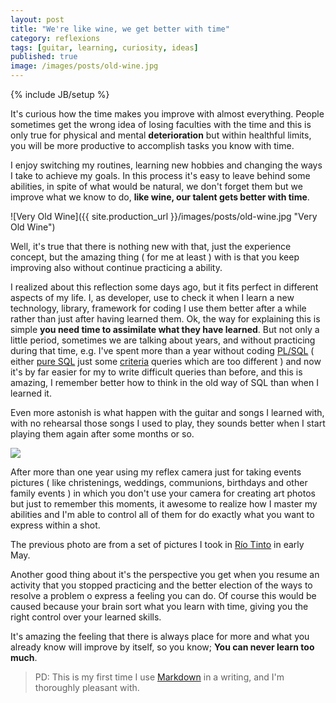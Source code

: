 ```yaml
---
layout: post
title: "We're like wine, we get better with time"
category: reflexions
tags: [guitar, learning, curiosity, ideas]
published: true
image: /images/posts/old-wine.jpg
---
```

{% include JB/setup %}
<style type="text/css">
	img#rioTinto {
		clear: both;
		float: none;
	}
</style>
  
It's curious how the time makes you improve with almost everything. People sometimes get the wrong idea of losing faculties with the time and this is only true for physical and mental **deterioration** but within healthful limits, you will be more productive to accomplish tasks you know with time. 

I enjoy switching my routines, learning new hobbies and changing the ways I take to achieve my goals. In this process it's easy to leave behind some abilities, in spite of what would be natural, we don't forget them but we improve what we know to do, **like wine, our talent gets better with time**. 

![Very Old Wine]({{ site.production_url }}/images/posts/old-wine.jpg "Very Old Wine")

Well, it's true that there is nothing new with that, just the experience concept, but the amazing thing ( for me at least ) with is that you keep improving also without continue practicing a ability.

I realized about this reflection some days ago, but it fits perfect in different aspects of my life. I, as developer, use to check it when I learn a new technology, library, framework for coding I use them better after a while rather than just after having learned them. Ok, the way for explaining this is simple **you need time to assimilate what they have learned**. But not only a little period, sometimes we are talking about years, and without practicing during that time, e.g. I've spent more than a year without coding <a href="http://en.wikipedia.org/wiki/PL/SQL" target="_blank">PL/SQL</a> ( either <a href="http://en.wikipedia.org/wiki/SQL" target="_blank">pure SQL</a> just some <a href="http://docs.jboss.org/hibernate/orm/3.3/reference/en/html/querycriteria.html" target="_blank">criteria</a> queries which are too different ) and now it's by far easier for my to write difficult queries than before, and this is amazing, I remember better how to think in the old way of SQL than when I learned it. 

Even more astonish is what happen with the guitar and songs I learned with, with no rehearsal those songs I used to play, they sounds better when I start playing them again after some months or so.

<a href="http://www.flickr.com/photos/robertovg24/sets/72157633511463587/" target="_blank"><img id="rioTinto" src="{{site.production_url}}//images/posts/ruinas-riotinto.jpg" /></a>

After more than one year using my reflex camera just for taking events pictures ( like christenings, weddings, communions, birthdays and other family events ) in which you don't use your camera for creating art photos but just to remember this moments, it awesome to realize how I master my abilities and I'm able to control all of them for do exactly what you want to express within a shot. 

The previous photo are from a set of pictures I took in <a href="http://www.flickr.com/photos/robertovg24/sets/72157633511463587/" target="_blank">Río Tinto</a> in early May.

Another good thing about it's the perspective you get when you resume an activity that you stopped practicing and the better election of the ways to resolve a problem o express a feeling you can do. Of course this would be caused because your brain sort what you learn with time, giving you the right control over your learned skills.

It's amazing the feeling that there is always place for more and what you already know will improve by itself, so you know; **You can never learn too much**.

> PD: This is my first time I use <a href="http://en.wikipedia.com/wiki/Markdown" target="_blank">Markdown</a> in a writing, and I'm thoroughly pleasant with.